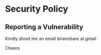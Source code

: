 # Security Policy

## Reporting a Vulnerability

Kindly shoot me an email brianobare at gmail

Cheers
